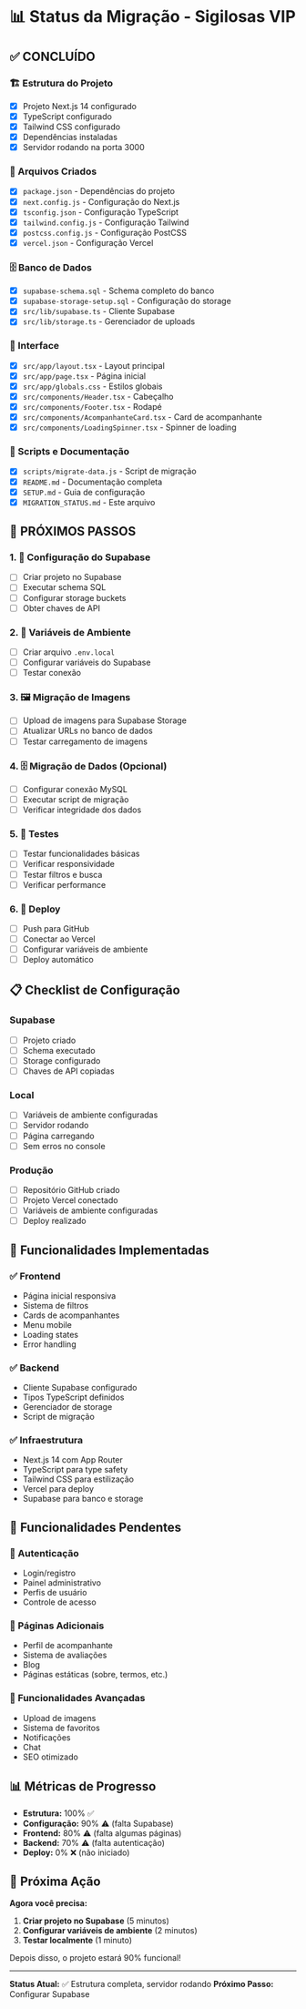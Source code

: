 # 📊 Status da Migração - Sigilosas VIP

## ✅ CONCLUÍDO

### 🏗️ Estrutura do Projeto
- [x] Projeto Next.js 14 configurado
- [x] TypeScript configurado
- [x] Tailwind CSS configurado
- [x] Dependências instaladas
- [x] Servidor rodando na porta 3000

### 📁 Arquivos Criados
- [x] `package.json` - Dependências do projeto
- [x] `next.config.js` - Configuração do Next.js
- [x] `tsconfig.json` - Configuração TypeScript
- [x] `tailwind.config.js` - Configuração Tailwind
- [x] `postcss.config.js` - Configuração PostCSS
- [x] `vercel.json` - Configuração Vercel

### 🗄️ Banco de Dados
- [x] `supabase-schema.sql` - Schema completo do banco
- [x] `supabase-storage-setup.sql` - Configuração do storage
- [x] `src/lib/supabase.ts` - Cliente Supabase
- [x] `src/lib/storage.ts` - Gerenciador de uploads

### 🎨 Interface
- [x] `src/app/layout.tsx` - Layout principal
- [x] `src/app/page.tsx` - Página inicial
- [x] `src/app/globals.css` - Estilos globais
- [x] `src/components/Header.tsx` - Cabeçalho
- [x] `src/components/Footer.tsx` - Rodapé
- [x] `src/components/AcompanhanteCard.tsx` - Card de acompanhante
- [x] `src/components/LoadingSpinner.tsx` - Spinner de loading

### 📜 Scripts e Documentação
- [x] `scripts/migrate-data.js` - Script de migração
- [x] `README.md` - Documentação completa
- [x] `SETUP.md` - Guia de configuração
- [x] `MIGRATION_STATUS.md` - Este arquivo

## 🔄 PRÓXIMOS PASSOS

### 1. 🔧 Configuração do Supabase
- [ ] Criar projeto no Supabase
- [ ] Executar schema SQL
- [ ] Configurar storage buckets
- [ ] Obter chaves de API

### 2. 🔐 Variáveis de Ambiente
- [ ] Criar arquivo `.env.local`
- [ ] Configurar variáveis do Supabase
- [ ] Testar conexão

### 3. 🖼️ Migração de Imagens
- [ ] Upload de imagens para Supabase Storage
- [ ] Atualizar URLs no banco de dados
- [ ] Testar carregamento de imagens

### 4. 🗄️ Migração de Dados (Opcional)
- [ ] Configurar conexão MySQL
- [ ] Executar script de migração
- [ ] Verificar integridade dos dados

### 5. 🧪 Testes
- [ ] Testar funcionalidades básicas
- [ ] Verificar responsividade
- [ ] Testar filtros e busca
- [ ] Verificar performance

### 6. 🚀 Deploy
- [ ] Push para GitHub
- [ ] Conectar ao Vercel
- [ ] Configurar variáveis de ambiente
- [ ] Deploy automático

## 📋 Checklist de Configuração

### Supabase
- [ ] Projeto criado
- [ ] Schema executado
- [ ] Storage configurado
- [ ] Chaves de API copiadas

### Local
- [ ] Variáveis de ambiente configuradas
- [ ] Servidor rodando
- [ ] Página carregando
- [ ] Sem erros no console

### Produção
- [ ] Repositório GitHub criado
- [ ] Projeto Vercel conectado
- [ ] Variáveis de ambiente configuradas
- [ ] Deploy realizado

## 🎯 Funcionalidades Implementadas

### ✅ Frontend
- Página inicial responsiva
- Sistema de filtros
- Cards de acompanhantes
- Menu mobile
- Loading states
- Error handling

### ✅ Backend
- Cliente Supabase configurado
- Tipos TypeScript definidos
- Gerenciador de storage
- Script de migração

### ✅ Infraestrutura
- Next.js 14 com App Router
- TypeScript para type safety
- Tailwind CSS para estilização
- Vercel para deploy
- Supabase para banco e storage

## 🚧 Funcionalidades Pendentes

### 🔐 Autenticação
- Login/registro
- Painel administrativo
- Perfis de usuário
- Controle de acesso

### 📄 Páginas Adicionais
- Perfil de acompanhante
- Sistema de avaliações
- Blog
- Páginas estáticas (sobre, termos, etc.)

### 🔧 Funcionalidades Avançadas
- Upload de imagens
- Sistema de favoritos
- Notificações
- Chat
- SEO otimizado

## 📊 Métricas de Progresso

- **Estrutura:** 100% ✅
- **Configuração:** 90% ⚠️ (falta Supabase)
- **Frontend:** 80% ⚠️ (falta algumas páginas)
- **Backend:** 70% ⚠️ (falta autenticação)
- **Deploy:** 0% ❌ (não iniciado)

## 🎉 Próxima Ação

**Agora você precisa:**

1. **Criar projeto no Supabase** (5 minutos)
2. **Configurar variáveis de ambiente** (2 minutos)
3. **Testar localmente** (1 minuto)

Depois disso, o projeto estará 90% funcional!

---

**Status Atual:** ✅ Estrutura completa, servidor rodando
**Próximo Passo:** Configurar Supabase 